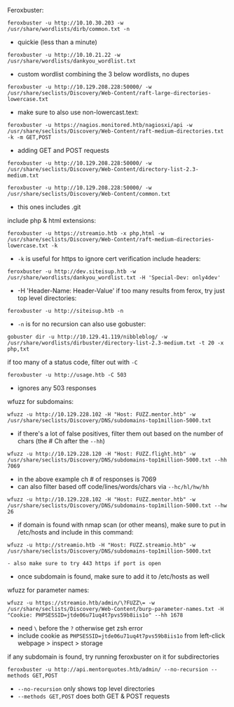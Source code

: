 Feroxbuster:
```
feroxbuster -u http://10.10.30.203 -w /usr/share/wordlists/dirb/common.txt -n
```
- quickie (less than a minute)
```
feroxbuster -u http://10.10.21.22 -w /usr/share/wordlists/dankyou_wordlist.txt
```
- custom wordlist combining the 3 below wordlists, no dupes
```
feroxbuster -u http://10.129.208.228:50000/ -w /usr/share/seclists/Discovery/Web-Content/raft-large-directories-lowercase.txt 
```
- make sure to also use non-lowercast.text:
```
feroxbuster -u https://nagios.monitored.htb/nagiosxi/api -w /usr/share/seclists/Discovery/Web-Content/raft-medium-directories.txt -k -m GET,POST
```
- adding GET and POST requests
```
feroxbuster -u http://10.129.208.228:50000/ -w /usr/share/seclists/Discovery/Web-Content/directory-list-2.3-medium.txt
```

```
feroxbuster -u http://10.129.208.228:50000/ -w /usr/share/seclists/Discovery/Web-Content/common.txt
```
 - this ones includes .git
 
 include php & html extensions:
 ```
feroxbuster -u https://streamio.htb -x php,html -w /usr/share/seclists/Discovery/Web-Content/raft-medium-directories-lowercase.txt -k
```
- `-k` is useful for https to ignore cert verification
include headers:
```
feroxbuster -u http://dev.siteisup.htb -w /usr/share/wordlists/dankyou_wordlist.txt -H 'Special-Dev: only4dev' 
```
- -H 'Header-Name: Header-Value'
if too many results from ferox, try just top level directories:
```
feroxbuster -u http://siteisup.htb -n
```
- `-n` is for no recursion
can also use gobuster:
```
gobuster dir -u http://10.129.41.119/nibbleblog/ -w /usr/share/wordlists/dirbuster/directory-list-2.3-medium.txt -t 20 -x php,txt
```

if too many of a status code, filter out with `-C`
```
feroxbuster -u http://usage.htb -C 503 
```
- ignores any 503 responses

wfuzz for subdomains:
```
wfuzz -u http://10.129.228.102 -H "Host: FUZZ.mentor.htb" -w /usr/share/seclists/Discovery/DNS/subdomains-top1million-5000.txt
```
- if there's a lot of false positives, filter them out based on the number of chars (the # Ch after the `--hh`)
```
wfuzz -u http://10.129.228.120 -H "Host: FUZZ.flight.htb" -w /usr/share/seclists/Discovery/DNS/subdomains-top1million-5000.txt --hh 7069
```
- in the above example ch # of responses is 7069
- can also filter based off code/lines/words/chars via `--hc/hl/hw/hh`
```
wfuzz -u http://10.129.228.102 -H "Host: FUZZ.mentor.htb" -w /usr/share/seclists/Discovery/DNS/subdomains-top1million-5000.txt --hw 26
```

- if domain is found with nmap scan (or other means), make sure to put in /etc/hosts and include in this command:
```
wfuzz -u http://streamio.htb -H "Host: FUZZ.streamio.htb" -w /usr/share/seclists/Discovery/DNS/subdomains-top1million-5000.txt
```
	- also make sure to try 443 https if port is open
- once subdomain is found, make sure to add it to /etc/hosts as well

wfuzz for parameter names:
```
wfuzz -u https://streamio.htb/admin/\?FUZZ\= -w /usr/share/seclists/Discovery/Web-Content/burp-parameter-names.txt -H "Cookie: PHPSESSID=jtde06u71uq4t7pvs59b8iis1o" --hh 1678
```
- need `\` before the `?` otherwise get zsh error
- include cookie as `PHPSESSID=jtde06u71uq4t7pvs59b8iis1o` from left-click webpage > inspect > storage

if any subdomain is found, try running feroxbuster on it for subdirectories
```
feroxbuster -u http://api.mentorquotes.htb/admin/ --no-recursion --methods GET,POST
```
- `--no-recursion` only shows top level directories
- `--methods GET,POST` does both GET & POST requests
